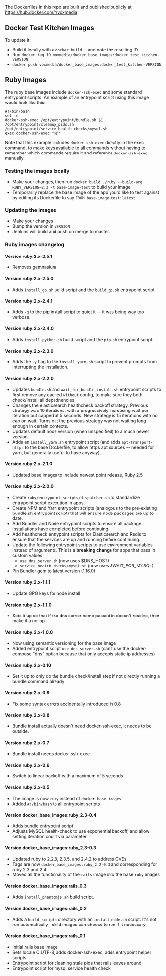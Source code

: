 The Dockerfiles in this repo are built and published publicly at https://hub.docker.com/r/voxmedia

## Docker Test Kitchen Images

To update it:

- Build it locally with a `docker build .` and note the resulting ID.
- Run `docker tag ID voxmedia/docker_base_images:docker_test_kitchen-VERSION`
- `docker push voxmedia/docker_base_images:docker_test_kitchen-VERSION`

## Ruby Images

The ruby base images include `docker-ssh-exec` and some standard entrypoint scripts. An example of an entrypoint script
using this image would look like this:

    #!/bin/bash
    set -e
    docker-ssh-exec /opt/entrypoint/bundle.sh $1
    /opt/entrypoint/cleanup_pids.sh
    /opt/entrypoint/service_health_checks/mysql.sh
    exec docker-ssh-exec "$@"

Note that this example includes `docker-ssh-exec` directly in the exec command, to make keys available to all commands without having to remember which commands require it and reference `docker-ssh-exec` manually.

### Testing the images locally

- Make your changes, then run `docker build ./ruby --build-arg RUBY_VERSION=2.3 -t base-image-test` to build your image
- Temporarily replace the base image of the app you'd like to test against by editing its Dockerfile to say `FROM base-image-test:latest`

### Updating the images

- Make your changes
- Bump the version in `VERSION`
- Jenkins will build and push on merge to master.

### Ruby images changelog

#### Version ruby:2.x-2.5.1

* Removes gemnasium

#### Version ruby:2.x-2.5.0

* Adds `install_go.sh` build script and the `build_go.sh` entrypoint script

#### Version ruby:2.x-2.4.1

* Adds `-q` to the pip install script to quiet it -- it was being way too verbose.

#### Version ruby:2.x-2.4.0

* Adds `install_python.sh` build script and the `pip.sh` entrypoint script.

#### Version ruby:2.x-2.3.0

* Adds the `-y` flag to the `install_yarn.sh` script to prevent prompts from interrupting the installation.

#### Version ruby:2.x-2.2.0

* Updates `bundle.sh` and `wait_for_bundle_install.sh` entrypoint scripts to first remove any cached `without` config, to make sure they both check/install all depednencies.
* Changes the elasticsearch healthcheck backoff strategy. Previous strategy was 10 iterations, with a progressively increasing wait per iteration but capped at 5 seconds. New strategy is 15 iterations with no cap on wait. Turns out the previous strategy was not waiting long enough in certain contexts.
* Updates default node version (when unspecified) to a much newer version.
* Adds an `install_yarn.sh` entrypoint script (and adds `apt-transport-https` to the base Dockerfile, to allow https apt sources -- needed for yarn, but generally useful to have anyway).

#### Version ruby:2.x-2.1.0

* Updated base images to include newest point release, Ruby 2.5

#### Version ruby:2.x-2.0.0

* Create `ruby/entrypoint_scripts/dispatcher.sh` to standardize entrypoint script execution in apps.
* Create NPM and Yarn entrypoint scripts (analogous to the pre-existing bundle.sh entrypoint script) that will ensure node packages are up to date.
* Add Bundler and Node entrypoint scripts to ensure all package installations have completed before continuing.
* Add healthcheck entrypoint scripts for Elasticsearch and Redis to ensure that the services are up and running before continuing.
* Update the following entrypoint scripts to use environment variables instead of arguments. This is a **breaking change** for apps that pass in custom values.
  * `use_dns_server.sh` (now uses $DNS_HOST)
  * `service_health_checks/mysql.sh` (now uses $WAIT_FOR_MYSQL)
* Pin Bundler gem to latest version (1.16.0)

#### Version ruby:2.x-1.1.1

* Update GPG keys for node install

#### Version ruby:2.x-1.1.0

* Sets it up so that if the dns server name passed in doesn't resolve, then make it a no-op

#### Version ruby:2.x-1.0.0

* Now using semantic versioning for the base image
* Added entrypoint script `use_dns_server.sh` (can't use the docker-compose "dns" option because that only accepts static ip addresses)

#### Version ruby:2.x-0.10

* Set it up to only do the bundle check/install step if not directly running a bundle command already

#### Version ruby:2.x-0.9

* Fix some syntax errors accidentally introduced in 0.8

#### Version ruby:2.x-0.8

* Bundle install actually doesn't need docker-ssh-exec, it needs to be outside.

#### Version ruby:2.x-0.7

* Bundle install needs docker-ssh-exec

#### Version ruby:2.x-0.6

* Switch to linear backoff with a maximum of 5 seconds

#### Version ruby:2.x-0.5

* The image is now `ruby` instead of `docker_base_images`
* Added `#!/bin/bash` to all entrypoint scripts

#### Version docker_base_images:ruby_2.3-0.4

* Adds bundle entrypoint script
* Adjusts MySQL health-check to use exponential backoff, and allow setting iteration count via parameter

#### Version docker_base_images:ruby_2.3-0.3

* Updated ruby to 2.2.8, 2.3.5, and 2.4.2 to address CVEs
* Tags are now  `docker_base_images:ruby_2.2-0.3` and corresponding for ruby 2.3 and 2.4
* Moved all the functionality of the `rails` image into the base `ruby` images

#### Version docker_base_images:rails_0.3

* Adds `install_phantomjs.sh` build script.

#### Version docker_base_images:rails_0.2

* Adds a `build_scripts` directory with an `install_node.sh` script. It's not run automatically--child images can choose to run if it necessary.

#### Version docker_base_images:rails_0.1

* Initial rails base image
* Sets locale C.UTF-8, adds docker-ssh-exec, adds entrypoint helper scripts
* Entrypoint script for cleaning stale pids that rails leaves around
* Entrypoint script for mysql service health check
